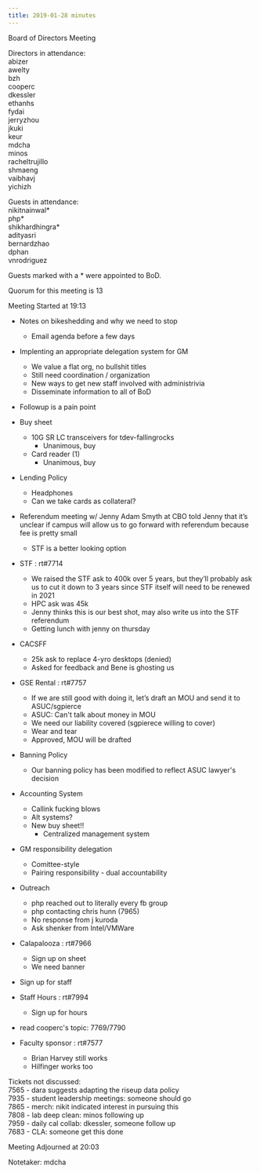 ```yaml
---
title: 2019-01-28 minutes
---
```

Board of Directors Meeting   

Directors in attendance:   
abizer   
awelty   
bzh   
cooperc   
dkessler   
ethanhs   
fydai   
jerryzhou   
jkuki   
keur   
mdcha   
minos   
racheltrujillo   
shmaeng   
vaibhavj   
yichizh   

Guests in attendance:   
nikitnainwal*   
php*   
shikhardhingra*   
adityasri   
bernardzhao   
dphan   
vnrodriguez   

Guests marked with a * were appointed to BoD.   

Quorum for this meeting is 13   

Meeting Started at 19:13   

* Notes on bikeshedding and why we need to stop
  - Email agenda before a few days
* Implenting an appropriate delegation system for GM
  - We value a flat org, no bullshit titles
  - Still need coordination / organization
  - New ways to get new staff involved with administrivia
  - Disseminate information to all of BoD
* Followup is a pain point

* Buy sheet
  - 10G SR LC transceivers for tdev-fallingrocks
    - Unanimous, buy
  - Card reader (1)
    - Unanimous, buy

* Lending Policy
  - Headphones 
  - Can we take cards as collateral?

* Referendum meeting w/ Jenny
  Adam Smyth at CBO told Jenny that it’s unclear if campus will allow us to go forward with referendum because fee is pretty small   
  - STF is a better looking option

* STF : rt#7714
  - We raised the STF ask to 400k over 5 years, but they’ll probably ask us to cut it down to 3 years since STF itself will need to be renewed in 2021
  - HPC ask was 45k
  - Jenny thinks this is our best shot, may also write us into the STF referendum
  - Getting lunch with jenny on thursday

* CACSFF
  - 25k ask to replace 4-yro desktops (denied)
  - Asked for feedback and Bene is ghosting us

* GSE Rental : rt#7757
  - If we are still good with doing it, let’s draft an MOU and send it to ASUC/sgpierce
  - ASUC: Can't talk about money in MOU
  - We need our liability covered (sgpierece willing to cover)
  - Wear and tear
  - Approved, MOU will be drafted

* Banning Policy
  - Our banning policy has been modified to reflect ASUC lawyer's decision

* Accounting System
  - Callink fucking blows
  - Alt systems?
  - New buy sheet!!
    - Centralized management system

* GM responsibility delegation
  - Comittee-style
  - Pairing responsibility - dual accountability

* Outreach
  - php reached out to literally every fb group
  - php contacting chris hunn (7965)
  - No response from j kuroda
  - Ask shenker from Intel/VMWare

* Calapalooza : rt#7966
  - Sign up on sheet
  - We need banner 

* Sign up for staff

* Staff Hours : rt#7994
  - Sign up for hours

* read cooperc's topic: 7769/7790

* Faculty sponsor : rt#7577
  - Brian Harvey still works 
  - Hilfinger works too

Tickets not discussed:   
7565 - dara suggests adapting the riseup data policy   
7935 - student leadership meetings: someone should go    
7865 - merch: nikit indicated interest in pursuing this   
7808 - lab deep clean: minos following up   
7959 - daily cal collab: dkessler, someone follow up   
7683 - CLA: someone get this done   


Meeting Adjourned at 20:03   

Notetaker: mdcha   
